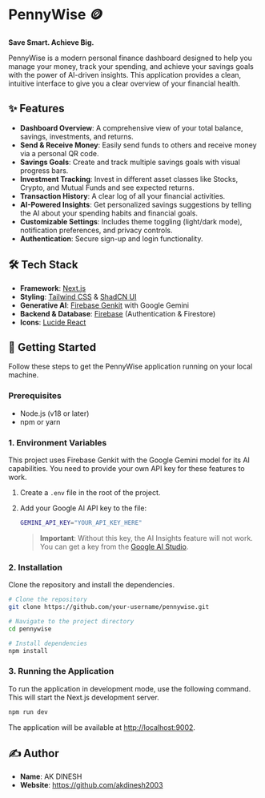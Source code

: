 # PennyWise 🪙

**Save Smart. Achieve Big.**

PennyWise is a modern personal finance dashboard designed to help you manage your money, track your spending, and achieve your savings goals with the power of AI-driven insights. This application provides a clean, intuitive interface to give you a clear overview of your financial health.

## ✨ Features

-   **Dashboard Overview**: A comprehensive view of your total balance, savings, investments, and returns.
-   **Send & Receive Money**: Easily send funds to others and receive money via a personal QR code.
-   **Savings Goals**: Create and track multiple savings goals with visual progress bars.
-   **Investment Tracking**: Invest in different asset classes like Stocks, Crypto, and Mutual Funds and see expected returns.
-   **Transaction History**: A clear log of all your financial activities.
-   **AI-Powered Insights**: Get personalized savings suggestions by telling the AI about your spending habits and financial goals.
-   **Customizable Settings**: Includes theme toggling (light/dark mode), notification preferences, and privacy controls.
-   **Authentication**: Secure sign-up and login functionality.

## 🛠️ Tech Stack

-   **Framework**: [Next.js](https://nextjs.org/)
-   **Styling**: [Tailwind CSS](https://tailwindcss.com/) & [ShadCN UI](https://ui.shadcn.com/)
-   **Generative AI**: [Firebase Genkit](https://firebase.google.com/docs/genkit) with Google Gemini
-   **Backend & Database**: [Firebase](https://firebase.google.com/) (Authentication & Firestore)
-   **Icons**: [Lucide React](https://lucide.dev/)

## 🚀 Getting Started

Follow these steps to get the PennyWise application running on your local machine.

### Prerequisites

-   Node.js (v18 or later)
-   npm or yarn

### 1. Environment Variables

This project uses Firebase Genkit with the Google Gemini model for its AI capabilities. You need to provide your own API key for these features to work.

1.  Create a `.env` file in the root of the project.
2.  Add your Google AI API key to the file:

    ```bash
    GEMINI_API_KEY="YOUR_API_KEY_HERE"
    ```

    > **Important**: Without this key, the AI Insights feature will not work. You can get a key from the [Google AI Studio](https://aistudio.google.com/app/apikey).

### 2. Installation

Clone the repository and install the dependencies.

```bash
# Clone the repository
git clone https://github.com/your-username/pennywise.git

# Navigate to the project directory
cd pennywise

# Install dependencies
npm install
```

### 3. Running the Application

To run the application in development mode, use the following command. This will start the Next.js development server.

```bash
npm run dev
```

The application will be available at [http://localhost:9002](http://localhost:9002).

## ✍️ Author

-   **Name**: AK DINESH
-   **Website**: https://github.com/akdinesh2003
